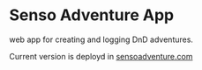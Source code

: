 # Senso Adventure App

web app for creating and logging DnD adventures. 

Current version is deployd in 
[sensoadventure.com](https://www.sensoadventure.com)
